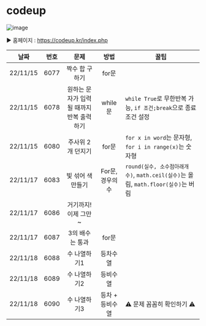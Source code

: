# codeup

![image](https://user-images.githubusercontent.com/80023660/201943773-1b4f3f41-72ea-4a39-b0bf-5e10e2c81f9c.png)



▶️ 홈페이지 : https://codeup.kr/index.php




| 날짜 | 번호 |                문제                      |          방법        |                   꿀팁                      |
|:-----:|:-----:|:----------------------------------------:|:--------------------:|---------------------------------------------|
| 22/11/15 | 6077 | 짝수 합 구하기 | for문
| 22/11/15 | 6078 | 원하는 문자가 입력될 때까지 반복 출력하기 | while문 | `while True`로 무한반복 가능, `if 조건;break`으로 종료 조건 설정 |
| 22/11/15 | 6080 | 주사위 2개 던지기 | for문 | `for x in word`는 문자형, `for i in range(x)`는 숫자형 |
| 22/11/17 | 6083 | 빛 섞어 색 만들기 | For문, 경우의수 | `round(실수, 소수점아래개수)`, `math.ceil(실수)`는 올림, `math.floor(실수)`는 버림
| 22/11/17 | 6086 | 거기까지! 이제 그만~ | 
| 22/11/17 | 6087 | 3의 배수는 통과 | for문 |
| 22/11/18 | 6088 | 수 나열하기1 | 등차수열 |
| 22/11/18 | 6089 | 수 나열하기2 | 등비수열 |
| 22/11/18 | 6090 | 수 나열하기3 | 등차 + 등비수열 | ⚠️ 문제 꼼꼼히 확인하기 ⚠️ |
